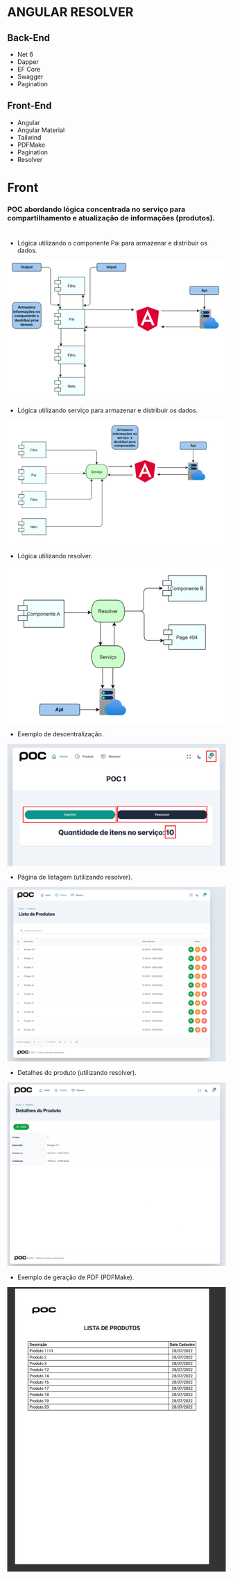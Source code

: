 # ANGULAR RESOLVER

## Back-End

- Net 6
- Dapper
- EF Core
- Swagger
- Pagination

## Front-End

- Angular
- Angular Material
- Tailwind
- PDFMake
- Pagination
- Resolver

#

# Front

### POC abordando lógica concentrada no serviço para compartilhamento e atualização de informações (produtos).

#

- Lógica utilizando o componente Pai para armazenar e distribuir os dados.

<img src=".docs/images/img-3.png" alt="image"/>

- Lógica utilizando serviço para armazenar e distribuir os dados.

<img src=".docs/images/img-4.png" alt="image"/>

- Lógica utilizando resolver.

<img src=".docs/images/img-5.png" alt="image"/>

- Exemplo de descentralização.

<img src=".docs/images/img-6.png" alt="image"/>

- Página de listagem (utilizando resolver).

<img src=".docs/images/img-7.png" alt="image"/>

- Detalhes do produto (utilizando resolver).

<img src=".docs/images/img-8.png" alt="image"/>

- Exemplo de geração de PDF (PDFMake).

<img src=".docs/images/img-9.png" alt="image"/>
